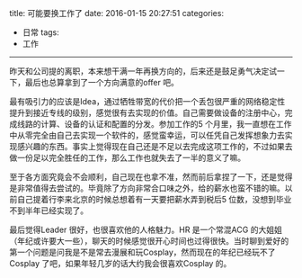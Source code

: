title: 可能要换工作了
date: 2016-01-15 20:27:51
categories:
  - 日常
tags:
  - 工作
---

昨天和公司提的离职，本来想干满一年再换方向的，后来还是鼓足勇气决定试一下，最后也总算拿到了一个方向满意的offer 吧。

最有吸引力的应该是Idea，通过牺牲带宽的代价把一个丢包很严重的网络稳定性提升到接近专线的级别，感觉很有去实现的价值。自己需要做设备的注册中心，完成线路的计算、设备的认证和配置的分发。参加工作的5 个月里，我一直想在工作中从零完全由自己去实现一个软件的，感觉蛮幸运，可以任凭自己发挥想象力去实现感兴趣的东西。事实上觉得现在自己还是不足以去完成这项工作的，不过如果去做一份足以完全胜任的工作，那么工作也就失去了一半的意义了嘛。

<!-- more -->

至于各方面究竟会不会顺利，自己现在也拿不准，然而前后拿捏了一下，还是觉得是非常值得去尝试的。毕竟除了方向非常合口味之外，给的薪水也蛮不错的嘛。以前自己提着行李来北京的时候总想着有一天要把薪水弄到税后5 位数，没想到毕业不到半年已经实现了。

最后觉得Leader 很好，也很喜欢他的人格魅力。HR 是一个常混ACG 的大姐姐（年纪或许要大一些），聊天的时候感觉很开心时间也过得很快。当时聊到爱好的第一个问题是问我是不是常去漫展和玩Cosplay，然而现在的年纪已经玩不了Cosplay 了吧，如果年轻几岁的话大约我会很喜欢Cosplay 的。

